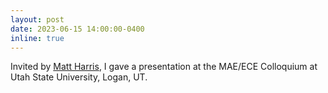 ```yaml
---
layout: post
date: 2023-06-15 14:00:00-0400
inline: true
---
```


Invited by [Matt Harris](https://engineering.usu.edu/mae/people/faculty/harris-matt), I gave a presentation at the MAE/ECE Colloquium at Utah State University, Logan, UT.
